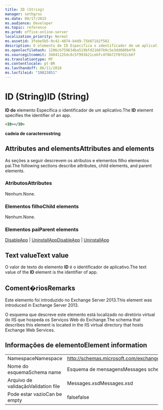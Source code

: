 ```yaml
---
title: ID (String)
manager: sethgros
ms.date: 09/17/2015
ms.audience: Developer
ms.topic: reference
ms.prod: office-online-server
localization_priority: Normal
ms.assetid: 3febe5b5-9c42-4074-b4d9-75b871b2f582
description: O elemento de ID Especifica o identificador de um aplicativo.
ms.openlocfilehash: 1206cb759634ba519bfd21607b9c5e3dd680b4f8
ms.sourcegitcommit: 34041125dc8c5f993b21cebfc4f8b72f0fd2cb6f
ms.translationtype: MT
ms.contentlocale: pt-BR
ms.lasthandoff: 06/11/2018
ms.locfileid: "19823851"
---
```

# <a name="id-string"></a><span data-ttu-id="bf32d-103">ID (String)</span><span class="sxs-lookup"><span data-stu-id="bf32d-103">ID (String)</span></span>

<span data-ttu-id="bf32d-104">**ID do** elemento Especifica o identificador de um aplicativo.</span><span class="sxs-lookup"><span data-stu-id="bf32d-104">The **ID** element specifies the identifier of an app.</span></span> 
  
```XML
<ID></ID>
```

 <span data-ttu-id="bf32d-105">**cadeia de caracteres**</span><span class="sxs-lookup"><span data-stu-id="bf32d-105">**string**</span></span>
## <a name="attributes-and-elements"></a><span data-ttu-id="bf32d-106">Attributes and elements</span><span class="sxs-lookup"><span data-stu-id="bf32d-106">Attributes and elements</span></span>

<span data-ttu-id="bf32d-107">As seções a seguir descrevem os atributos e elementos filho elementos pai.</span><span class="sxs-lookup"><span data-stu-id="bf32d-107">The following sections describe attributes, child elements, and parent elements.</span></span>
  
### <a name="attributes"></a><span data-ttu-id="bf32d-108">Atributos</span><span class="sxs-lookup"><span data-stu-id="bf32d-108">Attributes</span></span>

<span data-ttu-id="bf32d-109">Nenhum.</span><span class="sxs-lookup"><span data-stu-id="bf32d-109">None.</span></span>
  
### <a name="child-elements"></a><span data-ttu-id="bf32d-110">Elementos filho</span><span class="sxs-lookup"><span data-stu-id="bf32d-110">Child elements</span></span>

<span data-ttu-id="bf32d-111">Nenhum.</span><span class="sxs-lookup"><span data-stu-id="bf32d-111">None.</span></span>
  
### <a name="parent-elements"></a><span data-ttu-id="bf32d-112">Elementos pai</span><span class="sxs-lookup"><span data-stu-id="bf32d-112">Parent elements</span></span>

<span data-ttu-id="bf32d-113">[DisableApp](disableapp.md) | [UninstallApp](uninstallapp.md)</span><span class="sxs-lookup"><span data-stu-id="bf32d-113">[DisableApp](disableapp.md) | [UninstallApp](uninstallapp.md)</span></span>
  
## <a name="text-value"></a><span data-ttu-id="bf32d-114">Text value</span><span class="sxs-lookup"><span data-stu-id="bf32d-114">Text value</span></span>

<span data-ttu-id="bf32d-115">O valor de texto do elemento **ID** é o identificador de aplicativo.</span><span class="sxs-lookup"><span data-stu-id="bf32d-115">The text value of the **ID** element is the identifier of app.</span></span> 
  
## <a name="remarks"></a><span data-ttu-id="bf32d-116">Coment�rios</span><span class="sxs-lookup"><span data-stu-id="bf32d-116">Remarks</span></span>

<span data-ttu-id="bf32d-117">Este elemento foi introduzido no Exchange Server 2013.</span><span class="sxs-lookup"><span data-stu-id="bf32d-117">This element was introduced in Exchange Server 2013.</span></span>
  
<span data-ttu-id="bf32d-118">O esquema que descreve este elemento está localizado no diretório virtual do IIS que hospeda os Serviços Web do Exchange.</span><span class="sxs-lookup"><span data-stu-id="bf32d-118">The schema that describes this element is located in the IIS virtual directory that hosts Exchange Web Services.</span></span>
  
## <a name="element-information"></a><span data-ttu-id="bf32d-119">Informações de elemento</span><span class="sxs-lookup"><span data-stu-id="bf32d-119">Element information</span></span>

|||
|:-----|:-----|
|<span data-ttu-id="bf32d-120">Namespace</span><span class="sxs-lookup"><span data-stu-id="bf32d-120">Namespace</span></span>  <br/> |http://schemas.microsoft.com/exchange/services/2006/messages  <br/> |
|<span data-ttu-id="bf32d-121">Nome do esquema</span><span class="sxs-lookup"><span data-stu-id="bf32d-121">Schema name</span></span>  <br/> |<span data-ttu-id="bf32d-122">Esquema de mensagens</span><span class="sxs-lookup"><span data-stu-id="bf32d-122">Messages schema</span></span>  <br/> |
|<span data-ttu-id="bf32d-123">Arquivo de validação</span><span class="sxs-lookup"><span data-stu-id="bf32d-123">Validation file</span></span>  <br/> |<span data-ttu-id="bf32d-124">Messages.xsd</span><span class="sxs-lookup"><span data-stu-id="bf32d-124">Messages.xsd</span></span>  <br/> |
|<span data-ttu-id="bf32d-125">Pode estar vazio</span><span class="sxs-lookup"><span data-stu-id="bf32d-125">Can be empty</span></span>  <br/> |<span data-ttu-id="bf32d-126">false</span><span class="sxs-lookup"><span data-stu-id="bf32d-126">false</span></span>  <br/> |
   

